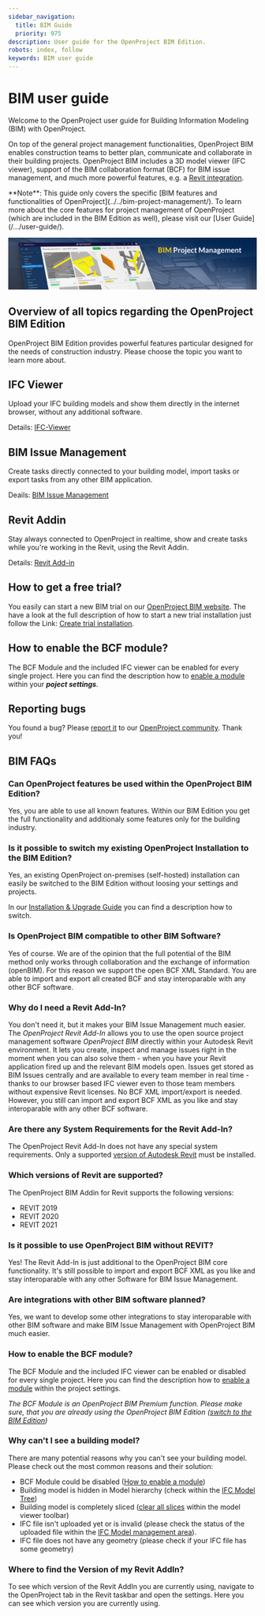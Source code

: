 ```yaml
---
sidebar_navigation:
  title: BIM Guide
  priority: 975
description: User guide for the OpenProject BIM Edition.
robots: index, follow
keywords: BIM user guide
---
```

# BIM user guide

Welcome to the OpenProject user guide for Building Information Modeling (BIM) with OpenProject.

On top of the general project management functionalities, OpenProject BIM enables construction teams to better plan, communicate and collaborate in their building projects. OpenProject BIM includes a 3D model viewer (IFC viewer), support of the BIM collaboration format (BCF) for BIM issue management, and much more powerful features, e.g. a [Revit integration](/revit-add-in).

<div class="alert alert-info" role="alert">
**Note**: This guide only covers the specific [BIM features and functionalities of OpenProject](../../bim-project-management/). To learn more about the core features for project management of OpenProject (which are included in the BIM Edition as well), please visit our [User Guide](/.../user-guide/).
</div>

![BIM Project Management](demo_project_teaser_bim.jpg)



## Overview of all topics regarding the OpenProject BIM Edition

OpenProject BIM Edition provides powerful features particular designed for the needs of construction industry. Please choose the topic you want to learn more about.

## IFC Viewer

Upload your IFC building models and show them directly in the internet browser, without any additional software.

Details: [IFC-Viewer](ifc-viewer)



## BIM Issue Management

Create tasks directly connected to your building model, import tasks or export tasks from any other BIM application.

Deails: [BIM Issue Management](bim-issue-management)



## Revit Addin

Stay always connected to OpenProject in realtime, show and create tasks while you're working in the Revit, using the Revit Addin.

Details: [Revit Add-in](revit-add-in)



## How to get a free trial?

You easily can start a new BIM trial on our [OpenProject BIM website](https://www.openproject.org/bim-project-management/). The have a look at the full description of how to start a new trial installation just follow the Link: [Create trial installation](/.../enterprise-guide/enterprise-cloud-guide/create-cloud-trial/).



## How to enable the BCF module?

The BCF Module and the included IFC viewer can be enabled for every single project. Here you can find the description how to [enable a module](/.../user-guide/projects/project-settings/modules/) within your ***poject settings***.



## Reporting bugs

You found a bug? Please [report it](https://docs.openproject.org/development/report-a-bug) to our [OpenProject community](https://community.openproject.com/projects/revit-add-in). Thank you!



## BIM FAQs



### Can OpenProject features be used within the OpenProject BIM Edition?

Yes, you are able to use all known features. Within our BIM Edition you get the full functionality and additionaly some features only for the building industry.



### Is it possible to switch my existing OpenProject Installation to the BIM Edition?

Yes, an existing OpenProject on-premises (self-hosted) installation can easily be switched to the BIM Edition without loosing your settings and projects.

In our [Installation & Upgrade Guide](/.../installation-and-operations/changing-to-bim-edition) you can find a description how to switch.



### Is OpenProject BIM compatible to other BIM Software?

Yes of course. We are of the opinion that the full potential of the BIM method only works through collaboration and the exchange of information (openBIM). For this reason we support the open BCF XML Standard. You are able to import and export all created BCF and stay interoparable with any other BCF software.



### Why do I need a Revit Add-In?

You don't need it, but it makes your BIM Issue Management much easier. The *OpenProject Revit Add-In* allows you to use the open source project management software *OpenProject BIM* directly within your Autodesk Revit environment. It lets you create, inspect and manage issues right in the moment when you can also solve them - when you have your Revit application fired up and the relevant BIM models open. Issues get stored as BIM Issues centrally and are available to every team member in real time - thanks to our browser based IFC viewer even to those team members without expensive Revit licenses. No BCF XML import/export is needed. However, you still can import and export BCF XML as you like and stay interoparable with any other BCF software.



### Are there any System Requirements for the Revit Add-In?

The OpenProject Revit Add-In does not have any special system requirements. Only a supported [version of Autodesk Revit](#which-versions-of-Revit-are-supported?) must be installed. 



### Which versions of Revit are supported?

The OpenProject BIM Addin for Revit supports the following versions:

- REVIT 2019 
- REVIT 2020 
- REVIT 2021



### Is it possible to use OpenProject BIM without REVIT?

Yes! The Revit Add-In is just additional to the OpenProject BIM core functionality. It's still possible to import and export BCF XML as you like and stay interoparable with any other Software for BIM Issue Management.



### Are integrations with other BIM software planned?

Yes, we want to develop some other integrations to stay interoparable with other BIM software and make BIM Issue Management with OpenProject BIM much easier.



### How to enable the BCF module?

The BCF Module and the included IFC viewer can be enabled or disabled for every single project. Here you can find the description how to [enable a module](/.../user-guide/projects/project-settings/modules/) within the project settings. 

*The BCF Module is an OpenProject BIM Premium function. Please make sure, that you are already using the OpenProject BIM Edition ([switch to the BIM Edition](/.../installation-and-operations/changing-to-bim-edition))*

 

### Why can't I see a building model?

There are many potential reasons why you can't see your building model. Please check out the most common reasons and their solution:

- BCF Module could be disabled ([How to enable a module](/.../user-guide/projects/project-settings/modules/))
- Building model is hidden in Model hierarchy (check within the [IFC Model Tree](/ifc-viewer/#show-or-hide-elements-or-models))
- Building model is completely sliced ([clear all slices](/ifc-viewer/#slice) within the model viewer toolbar)
- IFC file isn't uploaded yet or is invalid (please check the status of the uploaded file within the [IFC Model management area](.../ifc-viewer/#import-and-export-ifc-models)).
- IFC file does not have any geometry (please check if your IFC file has some geometry)



### Where to find the Version of my Revit AddIn?

To see which version of the Revit AddIn you are currently using, navigate to the OpenProject tab in the Revit taskbar and open the settings. Here you can see which version you are currently using.


